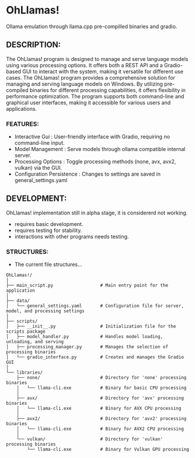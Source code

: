 # OhLlamas!
Ollama emulation through llama.cpp pre-compilled binaries and gradio.

## DESCRIPTION:
The OhLlamas! program is designed to manage and serve language models using various processing options. It offers both a REST API and a Gradio-based GUI to interact with the system, making it versatile for different use cases. The OhLlamas! program provides a comprehensive solution for managing and serving language models on Windows. By utilizing pre-compiled binaries for different processing capabilities, it offers flexibility in performance optimization. The program supports both command-line and graphical user interfaces, making it accessible for various users and applications.

### FEATURES:
- Interactive Gui : User-friendly interface with Gradio, requiring no command-line input.
- Model Management : Serve models through ollama compatible internal server.
- Processing Options : Toggle processing methods (none, avx, avx2, vulkan) via the GUI.
- Configuration Persistence : Changes to settings are saved in general_settings.yaml


## DEVELOPMENT:
OhLlamas! implementation still in alpha stage, it is considererd not working.
- requires basic development.
- requires testing for stability.
- interactions with other programs needs testing.

### STRUCTURES:
- The current file structures...
```
OhLlamas!/
│
├── main_script.py                  # Main entry point for the application
│
├── data/
│   └── general_settings.yaml       # Configuration file for server, model, and processing settings
│
├── scripts/
│   ├── __init__.py                 # Initialization file for the scripts package
│   ├── model_handler.py            # Handles model loading, unloading, and serving
│   ├── processing_manager.py       # Manages the selection of processing binaries
│   └── gradio_interface.py         # Creates and manages the Gradio GUI
│
└── libraries/
    ├── none/                       # Directory for 'none' processing binaries
    │   └── llama-cli.exe           # Binary for basic CPU processing
    │
    ├── avx/                        # Directory for 'avx' processing binaries
    │   └── llama-cli.exe           # Binary for AVX CPU processing
    │
    ├── avx2/                       # Directory for 'avx2' processing binaries
    │   └── llama-cli.exe           # Binary for AVX2 CPU processing
    │
    └── vulkan/                     # Directory for 'vulkan' processing binaries
        └── llama-cli.exe           # Binary for Vulkan GPU processing
```
